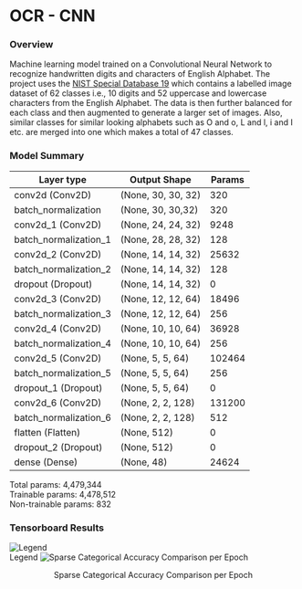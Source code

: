 # OCR - CNN
### Overview
Machine learning model trained on a Convolutional Neural Network to recognize handwritten digits and characters of English Alphabet.
The project uses the [NIST Special Database 19](https://www.nist.gov/srd/nist-special-database-19) which contains a labelled image dataset of 62 classes i.e., 10 digits and 52 uppercase and lowercase characters from the English Alphabet.
The data is then further balanced for each class and then augmented to generate a larger set of images. Also, similar classes for similar looking alphabets such as O and o, L and l, i and I etc. are merged into one which makes a total of 47 classes.

### Model Summary

**Layer type**              |         **Output Shape**	        |       **Params**  |
----------------------------|-----------------------------------|-------------------|
conv2d (Conv2D)             |       (None, 30, 30, 32)          |       320         |
batch_normalization         |       (None, 30, 30,32)           |       320         |
conv2d_1 (Conv2D)           |       (None, 24, 24, 32)          |       9248        |
batch_normalization_1       |       (None, 28, 28, 32)          |       128         |
conv2d_2 (Conv2D)           |       (None, 14, 14, 32)          |     	25632       |
batch_normalization_2       |       (None, 14, 14, 32)	        |       128         |
dropout (Dropout)           |       (None, 14, 14, 32)          |  	    0           |
conv2d_3 (Conv2D)           |       (None, 12, 12, 64) 	        |       18496       |
batch_normalization_3       |       (None, 12, 12, 64) 	        |       256         |
conv2d_4 (Conv2D)           |       (None, 10, 10, 64)	        |       36928       |
batch_normalization_4       |       (None, 10, 10, 64)  	    	|       256         |
conv2d_5 (Conv2D)           |       (None, 5, 5, 64) 	        	|       102464      |
batch_normalization_5       |       (None, 5, 5, 64) 	        	|       256         |
dropout_1 (Dropout)         |       (None, 5, 5, 64) 	        	|       0           |
conv2d_6 (Conv2D)           |       (None, 2, 2, 128) 	        |       131200      |
batch_normalization_6       |       (None, 2, 2, 128) 	        |       512         |
flatten (Flatten)           |       (None, 512)  	            	|       0           |
dropout_2 (Dropout)         |       (None, 512) 	            	|       0           |
dense (Dense)               |       (None, 48)   	            	|       24624       |

Total params: 4,479,344<br/>
Trainable params: 4,478,512<br/>
Non-trainable params: 832<br/>

### Tensorboard Results

![Legend](https://i.imgur.com/x1Lq4uA.png)<br/>
Legend
![Sparse Categorical Accuracy Comparison per Epoch](https://i.imgur.com/WLQMfPF.png)
<p align=center>Sparse Categorical Accuracy Comparison per Epoch</p>
